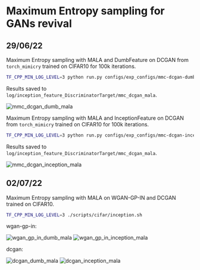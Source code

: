 # Maximum Entropy sampling for GANs revival

## 29/06/22

Maximum Entropy sampling with MALA and DumbFeature on DCGAN from ```torch_mimicry``` trained on CIFAR10 for 100k iterations.

```bash
TF_CPP_MIN_LOG_LEVEL=3 python run.py configs/exp_configs/mmc-dcgan-dumb.yml configs/targets/discriminator.yml configs/gan_configs/cifar-10-mmc-dcgan.yml configs/feature_configs/dumb.yml configs/common.yml --suffix mala
```

Results saved to ```log/inception_feature_DiscriminatorTarget/mmc_dcgan_mala```.

![mmc_dcgan_dumb_mala](../log/dumb_feature_DiscriminatorTarget/mmc_dcgan_mala/figs/mmc_dcgan_mala_fid.png)



Maximum Entropy sampling with MALA and InceptionFeature on DCGAN from ```torch_mimicry``` trained on CIFAR10 for 100k iterations.

```bash
TF_CPP_MIN_LOG_LEVEL=3 python run.py configs/exp_configs/mmc-dcgan-inception.yml configs/targets/discriminator.yml configs/gan_configs/cifar-10-mmc-dcgan.yml configs/feature_configs/inception.yml configs/common.yml --suffix mala
```

Results saved to ```log/inception_feature_DiscriminatorTarget/mmc_dcgan_mala```.

![mmc_dcgan_inception_mala](../log/inception_feature_DiscriminatorTarget/mmc_dcgan_mala/figs/mmc_dcgan_mala_fid.png)


## 02/07/22

Maximum Entropy sampling with MALA on WGAN-GP-IN and DCGAN trained on CIFAR10.

```bash
TF_CPP_MIN_LOG_LEVEL=3 ./scripts/cifar/inception.sh
```
wgan-gp-in:

![wgan_gp_in_dumb_mala](../log/dumb_feature_DiscriminatorTarget/wgan_gp_in_mala/figs/whan_gp_in_mala_fid.png)
![wgan_gp_in_inception_mala](../log/inception_feature_DiscriminatorTarget/wgan_gp_in_mala/figs/whan_gp_in_mala_fid.png)

dcgan:

![dcgan_dumb_mala](../log/dumb_feature_DiscriminatorTarget/dcgan_mala/figs/dcgan_mala_fid.png)
![dcgan_inception_mala](../log/inception_feature_DiscriminatorTarget/dcgan_mala/figs/dcgan_mala_fid.png)

